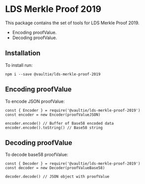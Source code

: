 # LDS Merkle Proof 2019
This package contains the set of tools for LDS Merkle Proof 2019.

- Encoding proofValue.
- Decoding proofValue.

## Installation

To install run:
```
npm i --save @vaultie/lds-merkle-proof-2019
```

## Encoding proofValue
To encode JSON proofValue:

```
const { Encoder } = require('@vaultie/lds-merkle-proof-2019')
const encoder = new Encoder(proofValueJSON)

encoder.encode() // Buffer of Base58 encoded data
encoder.encode().toString() // Base58 string

```

## Decoding proofValue
To decode base58 proofValue:

```
const { Decoder } = require('@vaultie/lds-merkle-proof-2019')
const decoder = new Decoder(proofValueBase58)

decoder.decode() // JSON object with proofValue
```